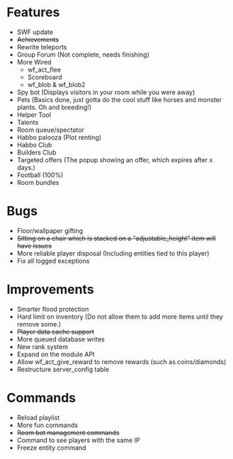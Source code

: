 Features
==================
* SWF update
* ~~Achievements~~
* Rewrite teleports
* Group Forum (Not complete, needs finishing)
* More Wired
    - wf_act_flee
    - Scoreboard
    - wf_blob & wf_blob2 
* Spy bot (Displays visitors in your room while you were away)
* Pets (Basics done, just gotta do the cool stuff like horses and monster plants. Oh and breeding!)
* Helper Tool 
* Talents
* Room queue/spectator
* Habbo palooza (Plot renting)
* Habbo Club
* Builders Club
* Targeted offers (The popup showing an offer, which expires after x days.)
* Football (100%)
* Room bundles

Bugs
==================
* Floor/wallpaper gifting
* ~~Sitting on a chair which is stacked on a "adjustable_height" item will have issues~~
* More reliable player disposal (Including entities tied to this player)
* Fix all logged exceptions 

Improvements
==================
* Smarter flood protection 
* Hard limit on inventory (Do not allow them to add more items until they remove some.)
* ~~Player data cache support~~
* More queued database writes
* New rank system
* Expand on the module API
* Allow wf_act_give_reward to remove rewards (such as coins/diamonds)
* Restructure server_config table 

Commands
==================
* Reload playlist
* More fun commands
* ~~Room bot management commands~~
* Command to see players with the same IP
* Freeze entity command 
